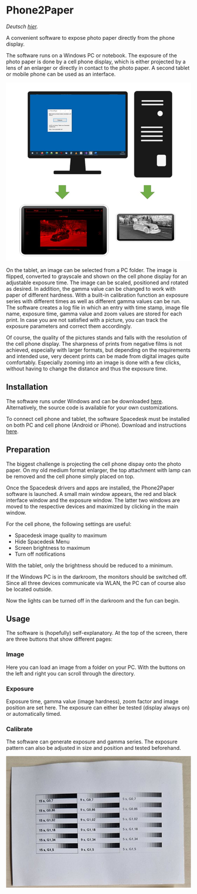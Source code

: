 # Phone2Paper

_Deutsch [hier](https://github.com/CodeKek/Phone2Paper/blob/master/README.md)._

A convenient software to expose photo paper directly from the phone display.

The software runs on a Windows PC or notebook. The exposure of the photo paper is done by a cell phone display, which is either projected by a lens of an enlarger or directly in contact to the photo paper. A second tablet or mobile phone can be used as an interface.

![Overview](https://raw.githubusercontent.com/CodeKek/Phone2Paper/master/Overview.jpg)

On the tablet, an image can be selected from a PC folder. The image is flipped, converted to grayscale and shown on the cell phone display for an adjustable exposure time. The image can be scaled, positioned and rotated as desired. In addition, the gamma value can be changed to work with paper of different hardness. With a built-in calibration function an exposure series with different times as well as different gamma values can be run. The software creates a log file in which an entry with time stamp, image file name, exposure time, gamma value and zoom values are stored for each print. In case you are not satisfied with a picture, you can track the exposure parameters and correct them accordingly.

Of course, the quality of the pictures stands and falls with the resolution of the cell phone display. The sharpness of prints from negative films is not achieved, especially with larger formats, but depending on the requirements and intended use, very decent prints can be made from digital images quite comfortably. Especially zooming into an image is done with a few clicks, without having to change the distance and thus the exposure time.

## Installation

The software runs under Windows and can be downloaded [here](https://github.com/CodeKek/Phone2Paper/blob/master/Phone2Paper.exe). Alternatively, the source code is available for your own customizations.

To connect cell phone and tablet, the software Spacedesk must be installed on both PC and cell phone (Android or iPhone). Download and instructions [here](https://www.spacedesk.net/de/).

## Preparation

The biggest challenge is projecting the cell phone dispay onto the photo paper. On my old medium format enlarger, the top attachment with lamp can be removed and the cell phone simply placed on top.

Once the Spacedesk drivers and apps are installed, the Phone2Paper software is launched. A small main window appears, the red and black interface window and the exposure window. The latter two windows are moved to the respective devices and maximized by clicking in the main window.

For the cell phone, the following settings are useful:

 * Spacedesk image quality to maximum
 * Hide Spacedesk Menu
 * Screen brightness to maximum
 * Turn off notifications

With the tablet, only the brightness should be reduced to a minimum.

If the Windows PC is in the darkroom, the monitors should be switched off. Since all three devices communicate via WLAN, the PC can of course also be located outside.

Now the lights can be turned off in the darkroom and the fun can begin.

## Usage

The software is (hopefully) self-explanatory. At the top of the screen, there are three buttons that show different pages:

### Image

Here you can load an image from a folder on your PC. With the buttons on the left and right you can scroll through the directory.

### Exposure

Exposure time, gamma value (image hardness), zoom factor and image position are set here. The exposure can either be tested (display always on) or automatically timed.

### Calibrate

The software can generate exposure and gamma series. The exposure pattern can also be adjusted in size and position and tested beforehand.

![Belichtungsreihe](https://github.com/CodeKek/Phone2Paper/blob/master/B-Reihe.jpg)

